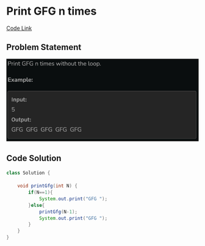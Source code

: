 # Print GFG n times

[Code Link](https://www.geeksforgeeks.org/problems/print-gfg-n-times/1?utm_source=youtube&utm_medium=collab_striver_ytdescription&utm_campaign=print-gfg-n-times)

## Problem Statement

![Problem Statement](image-10.png)

## Code Solution

```java
class Solution {

    void printGfg(int N) {
        if(N==1){
            System.out.print("GFG ");
        }else{
            printGfg(N-1);
            System.out.print("GFG ");
        }
    }
}
```

